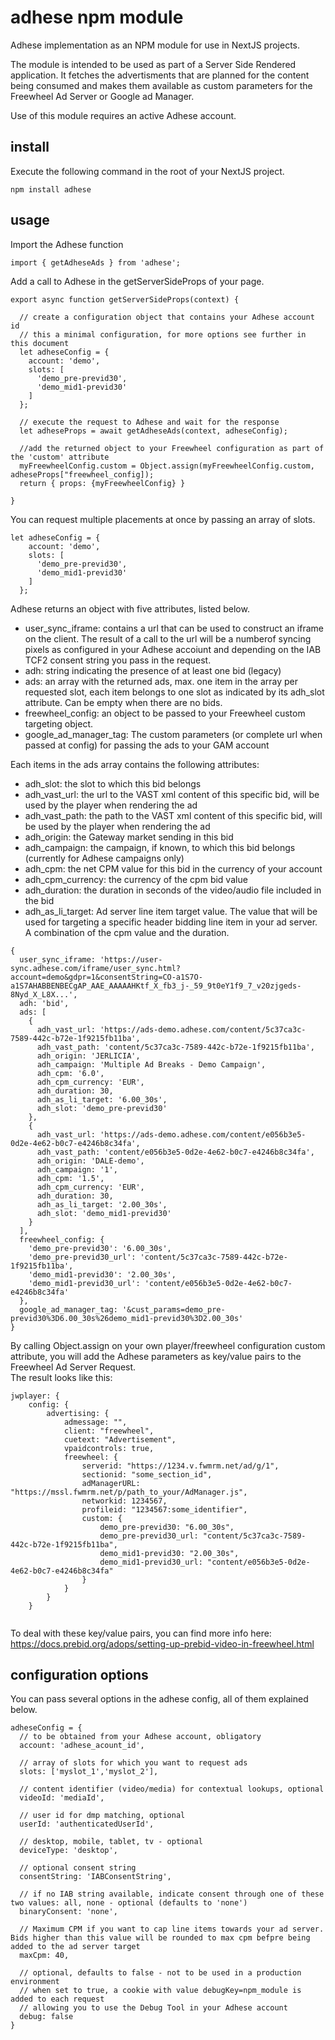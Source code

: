 # adhese npm module
Adhese implementation as an NPM module for use in NextJS projects.

The module is intended to be used as part of a Server Side Rendered application. It fetches the advertisments that are planned for the content being consumed and makes them available as custom parameters for the Freewheel Ad Server or Google ad Manager.

Use of this module requires an active Adhese account.

## install
Execute the following command in the root of your NextJS project.
```
npm install adhese
```
## usage
Import the Adhese function
```
import { getAdheseAds } from 'adhese';
```
Add a call to Adhese in the getServerSideProps of your page.

```
export async function getServerSideProps(context) {  

  // create a configuration object that contains your Adhese account id
  // this a minimal configuration, for more options see further in this document
  let adheseConfig = {
    account: 'demo',
    slots: [
      'demo_pre-previd30',
      'demo_mid1-previd30'
    ]
  };
  
  // execute the request to Adhese and wait for the response
  let adheseProps = await getAdheseAds(context, adheseConfig);
  
  //add the returned object to your Freewheel configuration as part of the 'custom' attribute
  myFreewheelConfig.custom = Object.assign(myFreewheelConfig.custom, adheseProps["freewheel_config]);
  return { props: {myFreewheelConfig} }

}
```
You can request multiple placements at once by passing an array of slots.
```
let adheseConfig = {
    account: 'demo',
    slots: [
      'demo_pre-previd30',
      'demo_mid1-previd30'
    ]
  };
```
Adhese returns an object with five attributes, listed below.
- user_sync_iframe: contains a url that can be used to construct an iframe on the client. The result of a call to the url will be a numberof syncing pixels as configured in your Adhese accoiunt and depending on the IAB TCF2 consent string you pass in the request.
- adh: string indicating the presence of at least one bid (legacy)
- ads: an array with the returned ads, max. one item in the array per requested slot, each item belongs to one slot as indicated by its adh_slot attribute. Can be empty when there are no bids.
- freewheel_config: an object to be passed to your Freewheel custom targeting object.
- google_ad_manager_tag: The custom parameters (or complete url when passed at config) for passing the ads to your GAM account

Each items in the ads array contains the following attributes:
- adh_slot: the slot to which this bid belongs
- adh_vast_url: the url to the VAST xml content of this specific bid, will be used by the player when rendering the ad
- adh_vast_path: the path to the VAST xml content of this specific bid, will be used by the player when rendering the ad
- adh_origin: the Gateway market sending in this bid
- adh_campaign: the campaign, if known, to which this bid belongs (currently for Adhese campaigns only)
- adh_cpm: the net CPM value for this bid in the currency of your account
- adh_cpm_currency: the currency of the cpm bid value
- adh_duration: the duration in seconds of the video/audio file included in the bid
- adh_as_li_target: Ad server line item target value. The value that will be used for targeting a specific header bidding line item in your ad server. A combination of the cpm value and the duration.
```
{
  user_sync_iframe: 'https://user-sync.adhese.com/iframe/user_sync.html?account=demo&gdpr=1&consentString=CO-a1S7O-a1S7AHABBENBECgAP_AAE_AAAAAHKtf_X_fb3_j-_59_9t0eY1f9_7_v20zjgeds-8Nyd_X_L8X...',
  adh: 'bid',
  ads: [
    {
      adh_vast_url: 'https://ads-demo.adhese.com/content/5c37ca3c-7589-442c-b72e-1f9215fb11ba',
      adh_vast_path: 'content/5c37ca3c-7589-442c-b72e-1f9215fb11ba',
      adh_origin: 'JERLICIA',
      adh_campaign: 'Multiple Ad Breaks - Demo Campaign',
      adh_cpm: '6.0',
      adh_cpm_currency: 'EUR',
      adh_duration: 30,
      adh_as_li_target: '6.00_30s',
      adh_slot: 'demo_pre-previd30'
    },
    {
      adh_vast_url: 'https://ads-demo.adhese.com/content/e056b3e5-0d2e-4e62-b0c7-e4246b8c34fa',
      adh_vast_path: 'content/e056b3e5-0d2e-4e62-b0c7-e4246b8c34fa',
      adh_origin: 'DALE-demo',
      adh_campaign: '1',
      adh_cpm: '1.5',
      adh_cpm_currency: 'EUR',
      adh_duration: 30,
      adh_as_li_target: '2.00_30s',
      adh_slot: 'demo_mid1-previd30'
    }
  ],
  freewheel_config: {
    'demo_pre-previd30': '6.00_30s',
    'demo_pre-previd30_url': 'content/5c37ca3c-7589-442c-b72e-1f9215fb11ba',
    'demo_mid1-previd30': '2.00_30s',
    'demo_mid1-previd30_url': 'content/e056b3e5-0d2e-4e62-b0c7-e4246b8c34fa'
  },
  google_ad_manager_tag: '&cust_params=demo_pre-previd30%3D6.00_30s%26demo_mid1-previd30%3D2.00_30s'  
}
```

By calling Object.assign on your own player/freewheel configuration custom attribute, you will add the Adhese parameters as key/value pairs to the Freewheel Ad Server Request.  
The result looks like this:

```
jwplayer: {
    config: {
        advertising: {
            admessage: "",
            client: "freewheel",
            cuetext: "Advertisement",
            vpaidcontrols: true,
            freewheel: {
                serverid: "https://1234.v.fwmrm.net/ad/g/1",
                sectionid: "some_section_id",
                adManagerURL: "https://mssl.fwmrm.net/p/path_to_your/AdManager.js",
                networkid: 1234567,
                profileid: "1234567:some_identifier",
                custom: {
                    demo_pre-previd30: "6.00_30s",
                    demo_pre-previd30_url: "content/5c37ca3c-7589-442c-b72e-1f9215fb11ba",
                    demo_mid1-previd30: "2.00_30s",
                    demo_mid1-previd30_url: "content/e056b3e5-0d2e-4e62-b0c7-e4246b8c34fa"
                }
            }
        }
    }


```

To deal with these key/value pairs, you can find more info here: https://docs.prebid.org/adops/setting-up-prebid-video-in-freewheel.html

## configuration options

You can pass several options in the adhese config, all of them explained below.

```
adheseConfig = {  
  // to be obtained from your Adhese account, obligatory  
  account: 'adhese_acount_id',  

  // array of slots for which you want to request ads
  slots: ['myslot_1','myslot_2'],  

  // content identifier (video/media) for contextual lookups, optional
  videoId: 'mediaId', 

  // user id for dmp matching, optional
  userId: 'authenticatedUserId', 

  // desktop, mobile, tablet, tv - optional
  deviceType: 'desktop', 

  // optional consent string
  consentString: 'IABConsentString', 

  // if no IAB string available, indicate consent through one of these two values: all, none - optional (defaults to 'none')
  binaryConsent: 'none', 

  // Maximum CPM if you want to cap line items towards your ad server. Bids higher than this value will be rounded to max cpm befpre being added to the ad server target
  maxCpm: 40,

  // optional, defaults to false - not to be used in a production environment
  // when set to true, a cookie with value debugKey=npm_module is added to each request
  // allowing you to use the Debug Tool in your Adhese account
  debug: false 
}
```  
